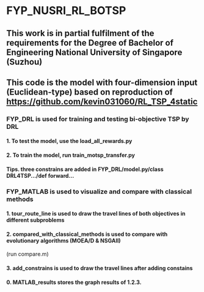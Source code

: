 # FYP_NUSRI_RL_BOTSP
## This work is in partial fulfilment of the requirements for the Degree of Bachelor of Engineering National University of Singapore (Suzhou)
## This code is the model with four-dimension input (Euclidean-type) based on reproduction of https://github.com/kevin031060/RL_TSP_4static
### FYP_DRL is used for training and testing bi-objective TSP by DRL
#### 1. To test the model, use the load_all_rewards.py
#### 2. To train the model, run train_motsp_transfer.py
#### Tips. three constrains are added in FYP_DRL/model.py/class DRL4TSP.../def forward...
### FYP_MATLAB is used to visualize and compare with classical methods
#### 1. tour_route_line is used to draw the travel lines of both objectives in different subproblems
#### 2. compared_with_classical_methods is used to compare with evolutionary algorithms (MOEA/D & NSGAII)
(run compare.m)
#### 3. add_constrains is used to draw the travel lines after adding constains
#### 0. MATLAB_results stores the graph results of 1.2.3.
 
